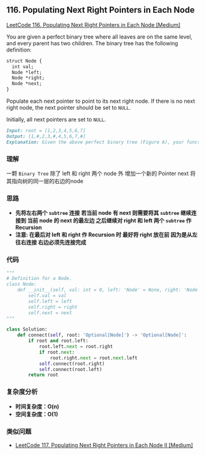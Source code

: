 ## **116. Populating Next Right Pointers in Each Node**

[LeetCode 116. Populating Next Right Pointers in Each Node [Medium]](https://leetcode.com/problems/populating-next-right-pointers-in-each-node/)

You are given a perfect binary tree where all leaves are on the same level, and every parent has two children. The binary tree has the following definition:

```markdown
struct Node {
  int val;
  Node *left;
  Node *right;
  Node *next;
}
```
Populate each next pointer to point to its next right node. If there is no next right node, the next pointer should be set to `NULL`.

Initially, all next pointers are set to `NULL`.

```markdown
Input: root = [1,2,3,4,5,6,7]
Output: [1,#,2,3,#,4,5,6,7,#]
Explanation: Given the above perfect binary tree (Figure A), your function should populate each next pointer to point to its next right node, just like in Figure B. The serialized output is in level order as connected by the next pointers, with '#' signifying the end of each level.
```

### **理解**
一颗 `Binary Tree` 除了 left 和 right 两个 node 外 增加一个新的 Pointer next 将其指向树的同一层的右边的node

### **思路**
* **先将左右两个 `subtree` 连接 若当前 node 有 next 则需要将其 `subtree` 继续连接到 当前 node 的 next 的最左边 之后继续对 right 和 left  两个 `subtree` 作 Recursion**
* **注意: 在最后对 left 和 right 作 Recursion 时 最好将 right  放在前 因为是从左往右连接 右边必须先连接完成**

### **代码**

``` python
"""
# Definition for a Node.
class Node:
    def __init__(self, val: int = 0, left: 'Node' = None, right: 'Node' = None, next: 'Node' = None):
        self.val = val
        self.left = left
        self.right = right
        self.next = next
"""

class Solution:
    def connect(self, root: 'Optional[Node]') -> 'Optional[Node]':
        if root and root.left:
            root.left.next = root.right
            if root.next:
                root.right.next = root.next.left
            self.connect(root.right)
            self.connect(root.left)
        return root
```


### **复杂度分析**
* **时间复杂度：O(n)**
* **空间复杂度：O(1)**

### **类似问题**
*  [LeetCode 117. Populating Next Right Pointers in Each Node II [Medium]](https://leetcode.com/problems/populating-next-right-pointers-in-each-node-ii/)
